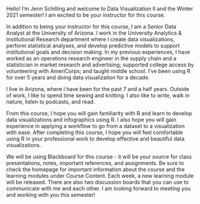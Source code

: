 Hello! I’m Jenn Schilling and welcome to Data Visualization II and the Winter 2021 semester! I am excited to be your instructor for this course. 

In addition to being your instructor for this course, I am a Senior Data Analyst at the University of Arizona. I work in the University Analytics & Institutional Research department where I create data visualizations, perform statistical analyses, and develop predictive models to support institutional goals and decision making. In my previous experiences, I have worked as an operations research engineer in the supply chain and a statistician in market research and advertising; supported college access by volunteering with AmeriCorps; and taught middle school. I’ve been using R for over 5 years and doing data visualization for a decade. 

I live in Arizona, where I have been for the past 7 and a half years. Outside of work, I like to spend time sewing and knitting. I also like to write, walk in nature, listen to podcasts, and read.

From this course, I hope you will gain familiarity with R and learn to develop data visualizations and infographics using R. I also hope you will gain experience in applying a workflow to go from a dataset to a visualization with ease. After completing this course, I hope you will feel comfortable using R in your professional work to develop effective and beautiful data visualizations.

We will be using Blackboard for this course - it will be your source for class presentations, notes, important references, and assignments. Be sure to check the homepage for important information about the course and the learning modules under Course Content. Each week, a new learning module will be released. There are also two discussion boards that you can use to communicate with me and each other. I am looking forward to meeting you and working with you this semester!
